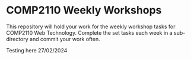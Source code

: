 # COMP2110 Weekly Workshops

This repository will hold your work for the weekly workshop tasks
for COMP2110 Web Technology.   Complete the set tasks each week in
a sub-directory and commit your work often.

Testing here 27/02/2024
